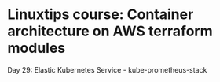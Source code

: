 # Linuxtips course: Container architecture on AWS terraform modules

Day 29: Elastic Kubernetes Service - kube-prometheus-stack
